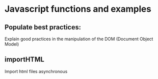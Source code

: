 # Javascript functions and examples

## Populate best practices:

Explain good practices in the manipulation of the DOM (Document Object Model)

## importHTML

Import html files asynchronous
